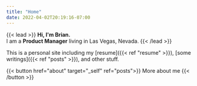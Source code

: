 ```yaml
---
title: "Home"
date: 2022-04-02T20:19:16-07:00
---
```


{{< lead >}} **Hi, I'm Brian.** \
I am a **Product Manager** living in Las Vegas, Nevada. {{< /lead >}} 

This is a personal site including my [resume]({{< ref "resume" >}}), [some writings]({{< ref "posts" >}}), and other stuff. 

{{< button href="about" target="_self" ref="posts">}}
More about me
{{< /button >}}